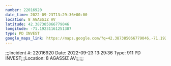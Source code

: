 ```yaml
---
number: 22016920
date_time: 2022-09-23T13:29:36+00:00
location: 8 AGASSIZ AV
latitude: 42.387385066779046
longitude: -71.19231161251307
type: PD INVEST
google_maps_link: https://maps.google.com/?q=42.387385066779046,-71.19231161251307
---
```


;;;Incident #: 22016920   Date: 2022-09-23 13:29:36   Type: 911 PD INVEST;;;Location: 8 AGASSIZ AV;;;;;;
